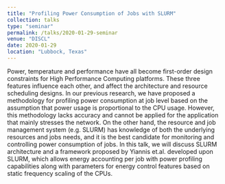 ```yaml
---
title: "Profiling Power Consumption of Jobs with SLURM"
collection: talks
type: "seminar"
permalink: /talks/2020-01-29-seminar
venue: "DISCL"
date: 2020-01-29
location: "Lubbock, Texas"
---
```


Power, temperature and performance have all become first-order design constraints for High Performance Computing platforms. These three features influence each other, and affect the architecture and resource scheduling designs. In our previous research, we have proposed a methodology for profiling power consumption at job level based on the assumption that power usage is proportional to the CPU usage. However, this methodology lacks accuracy and cannot be applied for the application that mainly stresses the network. On the other hand, the resource and job management system (e.g. SLURM) has knowledge of both the underlying resources and jobs needs, and it is the best candidate for monitoring and controlling power consumption of jobs. In this talk, we will discuss SLURM architecture and a framework proposed by Yiannis et.al. developed upon SLURM, which allows energy accounting per job with power profiling capabilities along with parameters for energy control features based on static frequency scaling of the CPUs.
